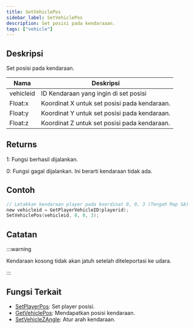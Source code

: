 ```yaml
---
title: SetVehiclePos
sidebar_label: SetVehiclePos
description: Set posisi pada kendaraaan.
tags: ["vehicle"]
---
```


## Deskripsi

Set posisi pada kendaraan.

| Nama      | Deskripsi                                  |
| --------- | -------------------------------------------- |
| vehicleid | ID Kendaraan yang ingin di set posisi   |
| Float:x   | Koordinat X untuk set posisi pada kendaraan. |
| Float:y   | Koordinat Y untuk set posisi pada kendaraan. |
| Float:z   | Koordinat Z untuk set posisi pada kendaraan. |

## Returns

1: Fungsi berhasil dijalankan.

0: Fungsi gagal dijalankan. Ini berarti kendaraan tidak ada.

## Contoh

```c
// Letakkan kendaraan player pada koordinat 0, 0, 3 (Tengah Map SA)
new vehicleid = GetPlayerVehicleID(playerid);
SetVehiclePos(vehicleid, 0, 0, 3);
```

## Catatan

:::warning

Kendaraan kosong tidak akan jatuh setelah diteleportasi ke udara.

:::

## Fungsi Terkait

- [SetPlayerPos](SetPlayerPos): Set player posisi.
- [GetVehiclePos](GetVehiclePos): Mendapatkan posisi kendaraan.
- [SetVehicleZAngle](SetVehicleZAngle): Atur arah kendaraan.
